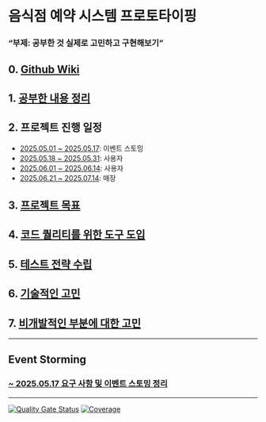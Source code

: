 # 음식점 예약 시스템 프로토타이핑
### <q>부제: 공부한 것 실제로 고민하고 구현해보기</q>

## 0. [Github Wiki](https://github.com/newkayak12/prototype-reservation-system/wiki/Prototype%E2%80%90reservation%E2%80%90system)

## 1. [공부한 내용 정리](https://newkayak12.github.io/2025/05/09/rollup-2025-01.firstHalf.html)
## 2. 프로젝트 진행 일정
  - [2025.05.01 ~ 2025.05.17](https://github.com/users/newkayak12/projects/2): 이벤트 스토밍
  - [2025.05.18 ~ 2025.05.31](https://github.com/users/newkayak12/projects/3): 사용자 
  - [2025.06.01 ~ 2025.06.14](https://github.com/users/newkayak12/projects/4): 사용자
  - [2025.06.21 ~ 2025.07.14](https://github.com/users/newkayak12/projects/6): 매장

## 3. [프로젝트 목표](/.github/PROJECT.md)
## 4. [코드 퀄리티를 위한 도구 도입](.github/CODE_STYLE.md)
## 5. [테스트 전략 수립](.github/teststrategy/TestStrategy.md)
## 6. [기술적인 고민](.github/technical/index.md)
## 7. [비개발적인 부분에 대한 고민](.github/non-technical/index.md)

---

## Event Storming
###   [~ 2025.05.17 요구 사항 및 이벤트 스토밍 정리](https://github.com/newkayak12/prototype-reservation-system/wiki/Event-Storming)


------
[![Quality Gate Status](https://sonarcloud.io/api/project_badges/measure?project=newkayak12_prototype-reservation-system&metric=alert_status)](https://sonarcloud.io/summary/new_code?id=newkayak12_prototype-reservation-system)
[![Coverage](https://img.shields.io/codecov/c/github/newkayak12/prototype-reservation-system/master?style=flat)](https://app.codecov.io/gh/newkayak12/prototype-reservation-system)


